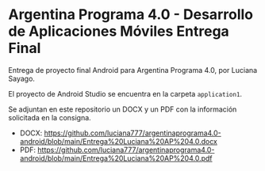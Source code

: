 # Argentina Programa 4.0 - Desarrollo de Aplicaciones Móviles Entrega Final

Entrega de proyecto final Android para Argentina Programa 4.0, por Luciana Sayago.

El proyecto de Android Studio se encuentra en la carpeta `application1`.

Se adjuntan en este repositorio un DOCX y un PDF con la información solicitada en la consigna.
* DOCX: https://github.com/luciana777/argentinaprograma4.0-android/blob/main/Entrega%20Luciana%20AP%204.0.docx
* PDF: https://github.com/luciana777/argentinaprograma4.0-android/blob/main/Entrega%20Luciana%20AP%204.0.pdf
